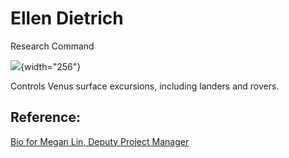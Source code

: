 # Ellen Dietrich

Research Command

![](https://zeitreisen.zeit.de/wp-content/uploads/2016/06/dietrich-ellen.jpg){width="256"}

Controls Venus surface excursions, including landers and rovers.

## Reference:

[Bio for Megan Lin, Deputy Project Manager](https://mars.nasa.gov/people/profile/index.cfm?id=22847)
